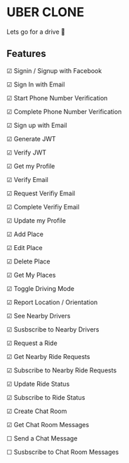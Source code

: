 # UBER CLONE
Lets go for a drive 🚗

## Features


&#9745;  Signin / Signup with Facebook

&#9745;  Sign In with Email

&#9745;  Start Phone Number Verification

&#9745;  Complete Phone Number Verification

&#9745; Sign up with Email

&#9745; Generate JWT

&#9745; Verify JWT

&#9745; Get my Profile

&#9745; Verify Email

&#9745; Request Verifiy Email

&#9745; Complete Verifiy Email

&#9745; Update my Profile

&#9745; Add Place

&#9745; Edit Place

&#9745; Delete Place

&#9745; Get My Places

&#9745; Toggle Driving Mode

&#9745; Report Location / Orientation

&#9745; See Nearby Drivers

&#9745; Susbscribe to Nearby Drivers

&#9745; Request a Ride

&#9745; Get Nearby Ride Requests

&#9745; Subscribe to Nearby Ride Requests

&#9745; Update Ride Status

&#9745; Subscribe to Ride Status

&#9745; Create Chat Room

&#9745; Get Chat Room Messages

&#9744; Send a Chat Message

&#9744; Susbscribe to Chat Room Messages
